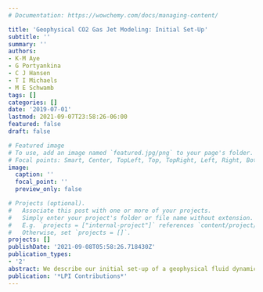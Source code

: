 ```yaml
---
# Documentation: https://wowchemy.com/docs/managing-content/

title: 'Geophysical CO2 Gas Jet Modeling: Initial Set-Up'
subtitle: ''
summary: ''
authors:
- K-M Aye
- G Portyankina
- C J Hansen
- T I Michaels
- M E Schwamb
tags: []
categories: []
date: '2019-07-01'
lastmod: 2021-09-07T23:58:26-06:00
featured: false
draft: false

# Featured image
# To use, add an image named `featured.jpg/png` to your page's folder.
# Focal points: Smart, Center, TopLeft, Top, TopRight, Left, Right, BottomLeft, Bottom, BottomRight.
image:
  caption: ''
  focal_point: ''
  preview_only: false

# Projects (optional).
#   Associate this post with one or more of your projects.
#   Simply enter your project's folder or file name without extension.
#   E.g. `projects = ["internal-project"]` references `content/project/deep-learning/index.md`.
#   Otherwise, set `projects = []`.
projects: []
publishDate: '2021-09-08T05:58:26.718430Z'
publication_types:
- '2'
abstract: We describe our initial set-up of a geophysical fluid dynamics model of
publication: '*LPI Contributions*'
---
```

